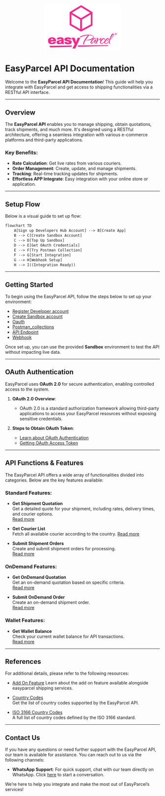 <p align="center">
  <img src="8.Picture/README.md/easyparcel-transparentqquare-md.png" alt="EasyParcel Logo" style="width:250px;">
</p>

# EasyParcel API Documentation

Welcome to the **EasyParcel API Documentation**! This guide will help you integrate with EasyParcel and get access to shipping functionalities via a RESTful API interface. 

---
## **Overview**

The **EasyParcel API** enables you to manage shipping, obtain quotations, track shipments, and much more. It's designed using a RESTful architecture, offering a seamless integration with various e-commerce platforms and third-party applications.

### **Key Benefits**:
- **Rate Calculation**: Get live rates from various couriers.
- **Order Management**: Create, update, and manage shipments.
- **Tracking**: Real-time tracking updates for shipments.
- **Effortless APP Integrate**: Easy integration with your online store or application.
---
## **Setup Flow**

Below is a visual guide to set up flow:
```mermaid
flowchart TD
    A[Sign up Developers Hub Account] --> B[Create App]
    B --> C[Create Sandbox Account]
    C --> D[Top Up Sandbox]
    D --> E[Get OAuth Credentials]
    E --> F[Try Postman Collection]
    F --> G[Start Integration]
    G --> H[Webhook Setup]
    H --> I((Integration Ready))
```
---

## **Getting Started**

To begin using the EasyParcel API, follow the steps below to set up your environment:

- [Register Developer account](1.Developer%20Hub)
- [Create Sandbox account](2.Create%20Sandbox)
- [Oauth](3.OAuth%20Authentication)
- [Postman_collections](4.Postman%20Collection)
- [API Endpoint](5.API%20endpoint)
- [Webhook](6.Webhook)

Once set up, you can use the provided **Sandbox** environment to test the API without impacting live data.

---

## **OAuth Authentication**

EasyParcel uses **OAuth 2.0** for secure authentication, enabling controlled access to the system.

1. **OAuth 2.0 Overview**:
    - OAuth 2.0 is a standard authorization framework allowing third-party applications to access your EasyParcel resources without exposing sensitive credentials.
  
2. **Steps to Obtain OAuth Token**:
    - [Learn about OAuth Authentication](3.OAuth%20Authentication)
    - [Getting OAuth Access Token](Guides/3.get_oauth_access_token.md)

---
## **API Functions & Features**

The EasyParcel API offers a wide array of functionalities divided into categories. Below are the key features available:

### **Standard Features**:
- **Get Shipment Quotation**  
  Get a detailed quote for your shipment, including rates, delivery times, and courier options.  
  [Read more](5.API%20endpoint/%201.Shipping/1.Get%20Shipment%20Quotation.md)

- **Get Courier List**  
  Fetch all available courier according to the country.
  [Read more](5.API%20endpoint/%201.Shipping/3.Get%20Shipment%20Listing.md)

- **Submit Shipment Orders**  
  Create and submit shipment orders for processing.  
  [Read more](5.API%20endpoint/%201.Shipping/2.Submit%20Orders.md)

### **OnDemand Features**:
- **Get OnDemand Quotation**  
  Get an on-demand quotation based on specific criteria.  
  [Read more](5.API%20endpoint/%202.Ondemand/1.Get%20Ondemand%20Quotation.md)

- **Submit OnDemand Order**  
  Create an on-demand shipment order.  
  [Read more](5.API%20endpoint/%202.Ondemand/2.Submit%20Ondemand%20Order.md)

### **Wallet Features**:
- **Get Wallet Balance**  
  Check your current wallet balance for API transactions.  
  [Read more](5.API%20endpoint/3.Get$20Credit%20Wallet.md)

---
## **References**

For additional details, please refer to the following resources:

- [Add On Feature](7.References/3.add%20on%20feature.md)
  Learn about the add on feature available alongside easyparcel shipping services.
  
- [Country Codes](7.References/2.country_code.md)  
  Get the list of country codes supported by the EasyParcel API.

- [ISO 3166 Country Codes](7.References/1.ISO.md)  
  A full list of country codes defined by the ISO 3166 standard.
---
## **Contact Us**

If you have any questions or need further support with the EasyParcel API, our team is available for assistance. You can reach out to us via the following channels:
- **WhatsApp Support**: For quick support, chat with our team directly on WhatsApp. Click [here](https://wa.me/6042023160) to start a conversation.

We’re here to help you integrate and make the most out of EasyParcel’s services!


